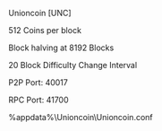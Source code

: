 Unioncoin [UNC]

512 Coins per block

Block halving at 8192 Blocks

20 Block Difficulty Change Interval

P2P Port: 40017

RPC Port: 41700

%appdata%\Unioncoin\Unioncoin.conf
